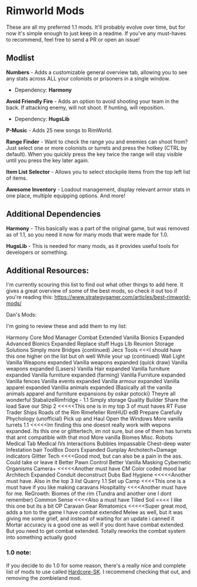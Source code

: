 # Rimworld Mods

These are all my preferred 1.1 mods. It'll probably evolve over time, but for now it's simple enough to just keep in a readme. If you've any must-haves to recommend, feel free to send a PR or open an issue!

## Modlist

**Numbers** - Adds a customizable general overview tab, allowing you to see any stats across ALL your colonists or prisoners in a single window.
- Dependency: **Harmony**

**Avoid Friendly Fire** - Adds an option to avoid shooting your team in the back. If attacking enemy, will not shoot. If hunting, will reposition.
- Dependency: **HugsLib**

**P-Music** - Adds 25 new songs to RimWorld.

**Range Finder** - Want to check the range you and enemies can shoot from? Just select one or more colonists or turrets and press the hotkey (CTRL by default). When you quickly press the key twice the range will stay visible until you press the key later again.

**Item List Selector** - Allows you to select stockpile items from the top left list of items.

**Awesome Inventory** - Loadout management, display relevant armor stats in one place, multiple equipping options. And more!

## Additional Dependencies

**Harmony** - This basically was a part of the original game, but was removed as of 1.1, so you need it now for many mods that were made for 1.0.

**HugsLib** - This is needed for many mods, as it provides useful tools for developers or something.


## Additional Resources:

I'm currently scouring this list to find out what other things to add here. It gives a great overview of some of the best mods, so check it out too if you're reading this: https://www.strategygamer.com/articles/best-rimworld-mods/

Dan's Mods:

I'm going to review these and add them to my list:

Harmony
Core
Mod Manager
Combat Extended
Vanilla Bionics Expanded
Advanced Bionics Expanded
Replace stuff
Hugs LIb
Reunion
Storage Solutions
Simply more Bridges {continued)
Jecs Tools <<<I should have this one higher on the list but oh well
While your up (continued)
Wall Light
Vanilla Weapons expanded
Vanilla weapons expanded (quick draw)
Vanilla weapons expanded {Lasers}
Vanilla Hair expanded
Vanilla furniture expanded 
Vanilla furniture expanded (farming)
Vanilla Furniture expanded
Vanilla fences
Vanilla events expanded
Vanilla armour expanded
Vanilla apparel expanded
Vanillia animals expanded
(Basically all the vanilla animals apparel and furniture expansions by oskar potocki} Theyre all wonderful
StabalizeRimfridge - 1.1
Simply storage
Quality Builder
Share the load
Save our Ship 2 <<<<<This one is in my top 3 of must haves
RT Fuse
Trader Ships
Roads of the Rim
Rimefeller
RimHUD
edB Prepare Carefully
Phychology (unofficial)
Pick up and Haul
Open  the Windows
More vanilla turrets 1.1 <<<<<Im finding this one doesnt really work with wepons expanded. Its this one or glittertech, im not sure, but one of them has turrets that arnt compatible with that mod
More vanilla Biomes
Misc. Robots
Medical Tab
Medical IVs
Interactions Bubbles
Impassable Chest-deep water
Infestation bair
ToolBox
Doors Expanded
Gunplay
Archotech+Damage indicators
Glitter Tech <<<<Good mod, but can also be a pain in the ass. Could take or leave it
Better Pawn Control
Better Vanilla Masking
Cybernetic Organisms
Camera+ <<<<<Another must have
CM Color coded mood bar
Architech Expanded
Conduit deconstruct
Dubs Bad Hygiene <<<<<Another must have. Also in the top 3 list
Quarry 1.1
Set up Camp <<<<This one is a must have if you like making caravans
Hospitality <<<<Another must have for me. 
ReGrowth: Biomes of the rim {Tundra and another one I dont remember)
Common Sense <<<<Also a must have
Tilled Soil <<<< I like this one but its a bit OP
Caravan Gear
Rimatomics <<<<<Super great mod, adds a ton to the game
I have combat extended Melee as well, but it was giving me some grief, and instead of waiting for an update i canned it
Mortar accuracy is a good one as well if you dont have combat extended. But you need to get combat extended. Totally reworks the combat system into something actually good




### 1.0 note:

If you decide to do 1.0 for some reason, there's a really nice and complete list of mods to use called [Hardcore-SK](https://github.com/skyarkhangel/Hardcore-SK). I recommend checking that out, and removing the zombieland mod.
